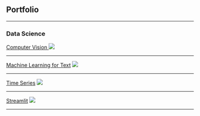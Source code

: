 ## Portfolio

---

### Data Science

[Computer Vision ](https://github.com/haladesigns/ComputerVision)
<img src="images/dummy_thumbnail.jpg?raw=true"/>

---
[Machine Learning for Text](https://github.com/haladesigns/Machine-Learning-for-Text)
<img src="images/dummy_thumbnail.jpg?raw=true"/>

---
[Time Series](https://github.com/haladesigns/TimeSeries)
<img src="images/dummy_thumbnail.jpg?raw=true"/>

---

[Streamlit](https://github.com/haladesigns/Streamlit)
<img src="images/dummy_thumbnail.jpg?raw=true"/>

---

<!--
### Category Name 2

- [Project 1 Title](/pdf/sample_presentation.pdf)
- [Project 2 Title](http://example.com/)
- [Project 3 Title](http://example.com/)
- [Project 4 Title](http://example.com/)
- [Project 5 Title](http://example.com/)

---




---

<p style="font-size:11px">Page template forked from <a href="https://github.com/evanca/quick-portfolio">evanca</a></p>
 Remove above link if you don't want to attibute -->
